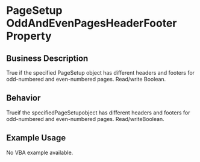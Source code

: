 # PageSetup OddAndEvenPagesHeaderFooter Property

## Business Description
True if the specified PageSetup object has different headers and footers for odd-numbered and even-numbered pages. Read/write Boolean.

## Behavior
Trueif the specifiedPageSetupobject has different headers and footers for odd-numbered and even-numbered pages. Read/writeBoolean.

## Example Usage
No VBA example available.